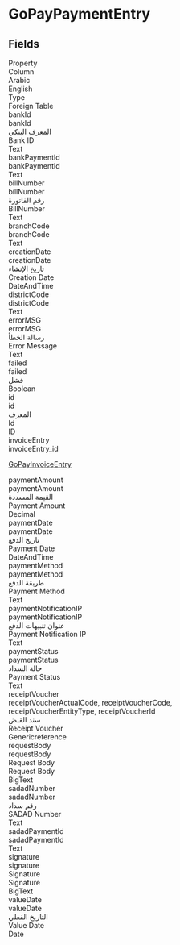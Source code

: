 # GoPayPaymentEntry

<ContentFilter/>

<div class='searchable'>

## Fields

<div class="nama-table">
<div class="row header-row">
<div class="cell">Property</div>
<div class="cell">Column</div>
<div class="cell">Arabic</div>
<div class="cell">English</div>
<div class="cell">Type</div>
<div class="cell">Foreign Table</div>
</div><div class="row searchable" id="bankId">
<div class="cell" data-label="Property">bankId</div>
<div class="cell" data-label="Column">bankId</div>
<div class="cell" data-label="Arabic">المعرف البنكي</div>
<div class="cell" data-label="English">Bank ID</div>
<div class="cell" data-label="Type">Text</div>

</div>

<div class="row searchable" id="bankPaymentId">
<div class="cell" data-label="Property">bankPaymentId</div>
<div class="cell" data-label="Column">bankPaymentId</div>
<div class="cell" data-label="Arabic"></div>
<div class="cell" data-label="English"></div>
<div class="cell" data-label="Type">Text</div>

</div>

<div class="row searchable" id="billNumber">
<div class="cell" data-label="Property">billNumber</div>
<div class="cell" data-label="Column">billNumber</div>
<div class="cell" data-label="Arabic">رقم الفاتورة</div>
<div class="cell" data-label="English">BillNumber</div>
<div class="cell" data-label="Type">Text</div>

</div>

<div class="row searchable" id="branchCode">
<div class="cell" data-label="Property">branchCode</div>
<div class="cell" data-label="Column">branchCode</div>
<div class="cell" data-label="Arabic"></div>
<div class="cell" data-label="English"></div>
<div class="cell" data-label="Type">Text</div>

</div>

<div class="row searchable" id="creationDate">
<div class="cell" data-label="Property">creationDate</div>
<div class="cell" data-label="Column">creationDate</div>
<div class="cell" data-label="Arabic">تاريخ الإنشاء</div>
<div class="cell" data-label="English">Creation Date</div>
<div class="cell" data-label="Type">DateAndTime</div>

</div>

<div class="row searchable" id="districtCode">
<div class="cell" data-label="Property">districtCode</div>
<div class="cell" data-label="Column">districtCode</div>
<div class="cell" data-label="Arabic"></div>
<div class="cell" data-label="English"></div>
<div class="cell" data-label="Type">Text</div>

</div>

<div class="row searchable" id="errorMSG">
<div class="cell" data-label="Property">errorMSG</div>
<div class="cell" data-label="Column">errorMSG</div>
<div class="cell" data-label="Arabic">رسالة الخطأ</div>
<div class="cell" data-label="English">Error Message</div>
<div class="cell" data-label="Type">Text</div>

</div>

<div class="row searchable" id="failed">
<div class="cell" data-label="Property">failed</div>
<div class="cell" data-label="Column">failed</div>
<div class="cell" data-label="Arabic"> فشل</div>
<div class="cell" data-label="English"></div>
<div class="cell" data-label="Type">Boolean</div>

</div>

<div class="row searchable" id="id">
<div class="cell" data-label="Property">id</div>
<div class="cell" data-label="Column">id</div>
<div class="cell" data-label="Arabic">المعرف</div>
<div class="cell" data-label="English">Id</div>
<div class="cell" data-label="Type">ID</div>

</div>

<div class="row searchable" id="invoiceEntry">
<div class="cell" data-label="Property">invoiceEntry</div>
<div class="cell" data-label="Column">invoiceEntry_id</div>
<div class="cell" data-label="Arabic"></div>
<div class="cell" data-label="English"></div>
<div class="cell" data-label="Type"></div>
<div class="cell" data-label="Foreign Table">

 [GoPayInvoiceEntry](/modules/system-tables/GoPayInvoiceEntry.md) 
</div>
</div>

<div class="row searchable" id="paymentAmount">
<div class="cell" data-label="Property">paymentAmount</div>
<div class="cell" data-label="Column">paymentAmount</div>
<div class="cell" data-label="Arabic">القيمة المسددة</div>
<div class="cell" data-label="English">Payment Amount</div>
<div class="cell" data-label="Type">Decimal</div>

</div>

<div class="row searchable" id="paymentDate">
<div class="cell" data-label="Property">paymentDate</div>
<div class="cell" data-label="Column">paymentDate</div>
<div class="cell" data-label="Arabic">تاريخ الدفع</div>
<div class="cell" data-label="English">Payment Date</div>
<div class="cell" data-label="Type">DateAndTime</div>

</div>

<div class="row searchable" id="paymentMethod">
<div class="cell" data-label="Property">paymentMethod</div>
<div class="cell" data-label="Column">paymentMethod</div>
<div class="cell" data-label="Arabic">طريقة الدفع</div>
<div class="cell" data-label="English"> Payment Method</div>
<div class="cell" data-label="Type">Text</div>

</div>

<div class="row searchable" id="paymentNotificationIP">
<div class="cell" data-label="Property">paymentNotificationIP</div>
<div class="cell" data-label="Column">paymentNotificationIP</div>
<div class="cell" data-label="Arabic">عنوان تنبيهات الدفع</div>
<div class="cell" data-label="English">Payment Notification IP</div>
<div class="cell" data-label="Type">Text</div>

</div>

<div class="row searchable" id="paymentStatus">
<div class="cell" data-label="Property">paymentStatus</div>
<div class="cell" data-label="Column">paymentStatus</div>
<div class="cell" data-label="Arabic">حالة السداد</div>
<div class="cell" data-label="English">Payment Status</div>
<div class="cell" data-label="Type">Text</div>

</div>

<div class="row searchable" id="receiptVoucher">
<div class="cell" data-label="Property">receiptVoucher</div>
<div class="cell gen-ref-column" data-label="Column">receiptVoucherActualCode,  receiptVoucherCode,  receiptVoucherEntityType,  receiptVoucherId</div>
<div class="cell" data-label="Arabic">سند القبض</div>
<div class="cell" data-label="English">Receipt Voucher</div>
<div class="cell" data-label="Type">Genericreference</div>

</div>

<div class="row searchable" id="requestBody">
<div class="cell" data-label="Property">requestBody</div>
<div class="cell" data-label="Column">requestBody</div>
<div class="cell" data-label="Arabic">Request Body</div>
<div class="cell" data-label="English">Request Body</div>
<div class="cell" data-label="Type">BigText</div>

</div>

<div class="row searchable" id="sadadNumber">
<div class="cell" data-label="Property">sadadNumber</div>
<div class="cell" data-label="Column">sadadNumber</div>
<div class="cell" data-label="Arabic">رقم سداد</div>
<div class="cell" data-label="English">SADAD Number</div>
<div class="cell" data-label="Type">Text</div>

</div>

<div class="row searchable" id="sadadPaymentId">
<div class="cell" data-label="Property">sadadPaymentId</div>
<div class="cell" data-label="Column">sadadPaymentId</div>
<div class="cell" data-label="Arabic"></div>
<div class="cell" data-label="English"></div>
<div class="cell" data-label="Type">Text</div>

</div>

<div class="row searchable" id="signature">
<div class="cell" data-label="Property">signature</div>
<div class="cell" data-label="Column">signature</div>
<div class="cell" data-label="Arabic">Signature</div>
<div class="cell" data-label="English">Signature</div>
<div class="cell" data-label="Type">BigText</div>

</div>

<div class="row searchable" id="valueDate">
<div class="cell" data-label="Property">valueDate</div>
<div class="cell" data-label="Column">valueDate</div>
<div class="cell" data-label="Arabic">التاريخ الفعلي</div>
<div class="cell" data-label="English">Value Date</div>
<div class="cell" data-label="Type">Date</div>

</div>


</div>
</div>

